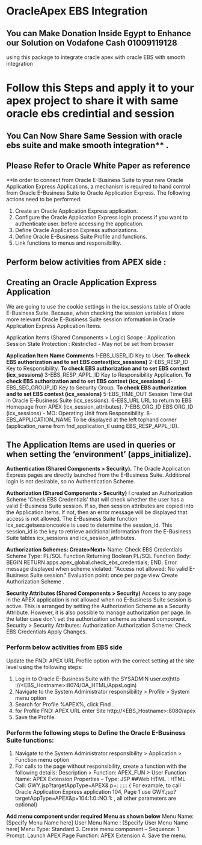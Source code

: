 # OracleApex EBS Integration
## You can Make Donation Inside Egypt  to Enhance our Solution on Vodafone Cash  01009119128

using this  package to integrate oracle apex with oracle EBS with smooth integration 
# Follow this Steps  and apply it to your apex project to share it with same oracle ebs credintial and session 
## You Can Now Share Same Session with oracle ebs suite  and make smooth integration** .

## Please Refer to Oracle White Paper as reference

**In order to connect from Oracle E-Business Suite to your new Oracle Application Express
Applications, a mechanism is required to hand control from Oracle E-Business Suite to
Oracle Application Express. The following actions need to be performed:

1. Create an Oracle Application Express application.
2. Configure  the Oracle Application Express login process if you want to authenticate user.
before accessing the application.
3. Define Oracle Application Express authorizations.
4. Define Oracle E-Business Suite Profile and functions.
5. Link functions to menus and responsibility.

## Perform below activities from APEX side :
##  Creating an Oracle Application Express Application
We are going to use the cookie settings in the icx_sessions table of Oracle E-Business Suite.
Because, when checking the session variables I store more relevant Oracle E-Business
Suite session information in Oracle Application Express Application Items.

Application Items (Shared Components > Logic)
Scope : Application
Session State Protection : Restricted - May not be set from browser

**Application Item Name Comments**
1-EBS_USER_ID Key to User. 
**To check EBS authorization and to set EBS context(icx_sessions)**
2-EBS_RESP_ID Key to Responsibility. 
**To check EBS authorization and to set EBS context (icx_sessions)**
3-EBS_RESP_APPL_ID Key to Responsibility Application.
**To check EBS authorization and to set EBS context (icx_sessions)**
4-EBS_SEC_GROUP_ID Key to Security Group. 
**To check EBS authorization and to set EBS context (icx_sessions)**
5-EBS_TIME_OUT Session Time Out in Oracle E-Business Suite (icx_sessions).
6-EBS_URL URL to return to EBS Homepage from APEX (icx_session_attributes).
7-EBS_ORG_ID EBS ORG_ID (icx_sessions) - MO: Operating Unit from Responsibility.
8-EBS_APPLICATION_NAME To be displayed at the left tophand corner (application_name from fnd_application_tl using EBS_RESP_APPL_ID).

## The Application Items are used in queries or when setting the ‘environment’ (apps_initialize).

**Authentication (Shared Components > Security).**
The Oracle Application Express pages are directly launched from the E-Business Suite.
Additional login is not desirable, so no Authentication Scheme.

**Authorization (Shared Components > Security)**
I created an Authorization Scheme 'Check EBS Credentials' that will check whether the user
has a valid E-Business Suite session. If so, then session attributes are copied into the
Application Items. If not, then an error message will be displayed that access is not
allowed. The E-Business Suite function icx_sec.getsessioncookie is used to determine the
session_id. This session_id is the key to retrieve additional information from the E-Business
Suite tables icx_sessions and icx_session_attributes.

**Authorization Schemes: Create>Next>**
Name: Check EBS Credentials
Scheme Type: PL/SQL Function Returning Boolean
PL/SQL Function Body:
BEGIN
RETURN apps.apex_global.check_ebs_credentials;
END;
Error message displayed when scheme violated: "Access not allowed: No valid E-Business Suite session."
Evaluation point: once per page view Create Authorization Scheme .

**Security Attributes (Shared Components > Security)**
Access to any page in the APEX application is not allowed when no E-Business Suite session
is active. This is arranged by setting the Authorization Scheme as a Security Attribute.
However, it is also possible to manage authorization per page. In the latter case don't set
the authorization scheme as shared component.
Security > Security Attributes: Authorization
Authorization Scheme: Check EBS Credentials
Apply Changes.


### Perform below activities from EBS side
Update the FND: APEX URL Profile option with the correct setting at the
site level using the following steps:

1. Log in to Oracle E-Business Suite with the SYSADMIN user.ex(http ://<EBS_Hostname>:8074/OA_HTML/AppsLogin)
2. Navigate to the System Administrator responsibility > Profile > System menu option
3. Search for Profile %APEX%, click Find . 
4. for Profile FND: APEX URL enter Site http://<EBS_Hostname>:8080/apex
5. Save the Profile.

### Perform the following steps to Define the Oracle E-Business Suite functions:

1. Navigate to the System Administrator responsibility > Application > Function menu
option
2. For calls to the page without responsibility, create a function with the following details:
Description > Function: APEX_FUN > User Function Name: APEX Extension Properties –  Type: JSP
##Web HTML : HTML Call: GWY.jsp?targetAppType=APEX& p=<APEX Application Id>:
<APEX Page>:<Session>:<Request>:<Debug>:<Clear Cache>:<Parameter Pairs>
{ For example, to call Oracle Application Express application 104, Page 1
use GWY.jsp?targetAppType=APEX&p=104:1:0::NO:1: , all other parameters are
optional}
  
 **Add menu component under required Menu as shown below**
 Menu Name: [Specify Menu Name here]
User Menu Name : [Specify User Menu Name here]
Menu Type: Standard
3. Create menu component –
Sequence: 1
Prompt: Launch APEX Page
Function: APEX Extension
4. Save the menu.
  










